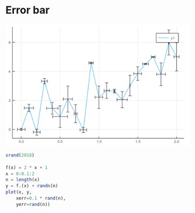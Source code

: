 # Error bar

![errorbar.png](figures/errorbar.png)

```julia
srand(2018)

f(x) = 2 * x + 1
x = 0:0.1:2
n = length(x)
y = f.(x) + randn(n)
plot(x, y, 
    xerr=0.1 * rand(n),
    yerr=rand(n))
```

